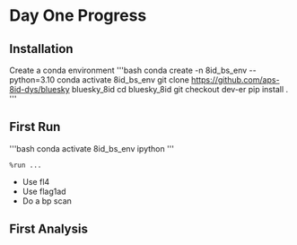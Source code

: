 # Day One Progress

## Installation

Create a conda environment
'''bash
  conda create -n 8id_bs_env --python=3.10
  conda activate 8id_bs_env
  git clone https://github.com/aps-8id-dys/bluesky bluesky_8id
  cd bluesky_8id
  git checkout dev-er
  pip install .
'''
## First Run
'''bash
conda activate 8id_bs_env
ipython
'''

`%run ...`

* Use fl4
* Use flag1ad
* Do a bp scan

## First Analysis
